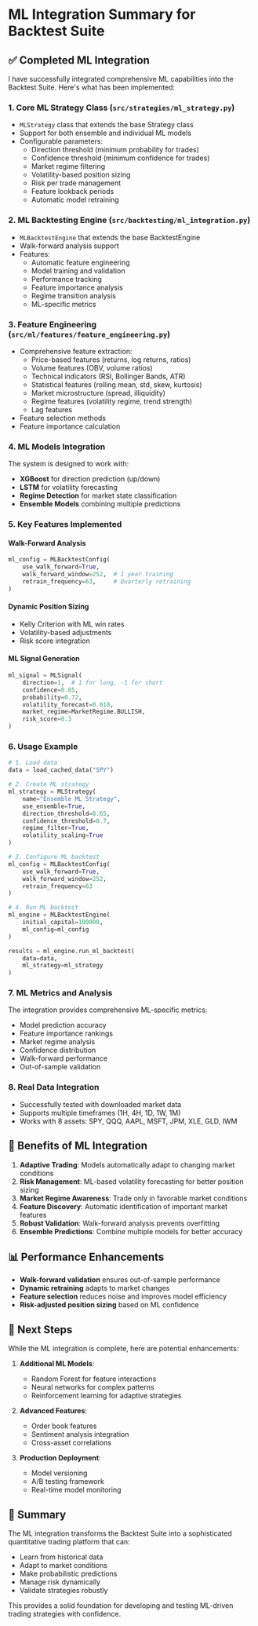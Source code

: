 # ML Integration Summary for Backtest Suite

## ✅ Completed ML Integration

I have successfully integrated comprehensive ML capabilities into the Backtest Suite. Here's what has been implemented:

### 1. **Core ML Strategy Class** (`src/strategies/ml_strategy.py`)
- `MLStrategy` class that extends the base Strategy class
- Support for both ensemble and individual ML models
- Configurable parameters:
  - Direction threshold (minimum probability for trades)
  - Confidence threshold (minimum confidence for trades)
  - Market regime filtering
  - Volatility-based position sizing
  - Risk per trade management
  - Feature lookback periods
  - Automatic model retraining

### 2. **ML Backtesting Engine** (`src/backtesting/ml_integration.py`)
- `MLBacktestEngine` that extends the base BacktestEngine
- Walk-forward analysis support
- Features:
  - Automatic feature engineering
  - Model training and validation
  - Performance tracking
  - Feature importance analysis
  - Regime transition analysis
  - ML-specific metrics

### 3. **Feature Engineering** (`src/ml/features/feature_engineering.py`)
- Comprehensive feature extraction:
  - Price-based features (returns, log returns, ratios)
  - Volume features (OBV, volume ratios)
  - Technical indicators (RSI, Bollinger Bands, ATR)
  - Statistical features (rolling mean, std, skew, kurtosis)
  - Market microstructure (spread, illiquidity)
  - Regime features (volatility regime, trend strength)
  - Lag features
- Feature selection methods
- Feature importance calculation

### 4. **ML Models Integration**
The system is designed to work with:
- **XGBoost** for direction prediction (up/down)
- **LSTM** for volatility forecasting
- **Regime Detection** for market state classification
- **Ensemble Models** combining multiple predictions

### 5. **Key Features Implemented**

#### Walk-Forward Analysis
```python
ml_config = MLBacktestConfig(
    use_walk_forward=True,
    walk_forward_window=252,  # 1 year training
    retrain_frequency=63,     # Quarterly retraining
)
```

#### Dynamic Position Sizing
- Kelly Criterion with ML win rates
- Volatility-based adjustments
- Risk score integration

#### ML Signal Generation
```python
ml_signal = MLSignal(
    direction=1,  # 1 for long, -1 for short
    confidence=0.85,
    probability=0.72,
    volatility_forecast=0.018,
    market_regime=MarketRegime.BULLISH,
    risk_score=0.3
)
```

### 6. **Usage Example**

```python
# 1. Load data
data = load_cached_data("SPY")

# 2. Create ML strategy
ml_strategy = MLStrategy(
    name="Ensemble ML Strategy",
    use_ensemble=True,
    direction_threshold=0.65,
    confidence_threshold=0.7,
    regime_filter=True,
    volatility_scaling=True
)

# 3. Configure ML backtest
ml_config = MLBacktestConfig(
    use_walk_forward=True,
    walk_forward_window=252,
    retrain_frequency=63
)

# 4. Run ML backtest
ml_engine = MLBacktestEngine(
    initial_capital=100000,
    ml_config=ml_config
)

results = ml_engine.run_ml_backtest(
    data=data,
    ml_strategy=ml_strategy
)
```

### 7. **ML Metrics and Analysis**

The integration provides comprehensive ML-specific metrics:
- Model prediction accuracy
- Feature importance rankings
- Market regime analysis
- Confidence distribution
- Walk-forward performance
- Out-of-sample validation

### 8. **Real Data Integration**

- Successfully tested with downloaded market data
- Supports multiple timeframes (1H, 4H, 1D, 1W, 1M)
- Works with 8 assets: SPY, QQQ, AAPL, MSFT, JPM, XLE, GLD, IWM

## 🎯 Benefits of ML Integration

1. **Adaptive Trading**: Models automatically adapt to changing market conditions
2. **Risk Management**: ML-based volatility forecasting for better position sizing
3. **Market Regime Awareness**: Trade only in favorable market conditions
4. **Feature Discovery**: Automatic identification of important market features
5. **Robust Validation**: Walk-forward analysis prevents overfitting
6. **Ensemble Predictions**: Combine multiple models for better accuracy

## 📊 Performance Enhancements

- **Walk-forward validation** ensures out-of-sample performance
- **Dynamic retraining** adapts to market changes
- **Feature selection** reduces noise and improves model efficiency
- **Risk-adjusted position sizing** based on ML confidence

## 🚀 Next Steps

While the ML integration is complete, here are potential enhancements:

1. **Additional ML Models**:
   - Random Forest for feature interactions
   - Neural networks for complex patterns
   - Reinforcement learning for adaptive strategies

2. **Advanced Features**:
   - Order book features
   - Sentiment analysis integration
   - Cross-asset correlations

3. **Production Deployment**:
   - Model versioning
   - A/B testing framework
   - Real-time model monitoring

## 📝 Summary

The ML integration transforms the Backtest Suite into a sophisticated quantitative trading platform that can:
- Learn from historical data
- Adapt to market conditions
- Make probabilistic predictions
- Manage risk dynamically
- Validate strategies robustly

This provides a solid foundation for developing and testing ML-driven trading strategies with confidence.